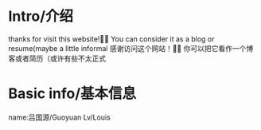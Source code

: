 # Intro/介绍
thanks for visit this website!🫶🏻 You can consider it as a blog or resume(maybe a little informal
感谢访问这个网站！🫶🏻 你可以把它看作一个博客或者简历（或许有些不太正式

# Basic info/基本信息
name:吕国源/Guoyuan Lv/Louis
